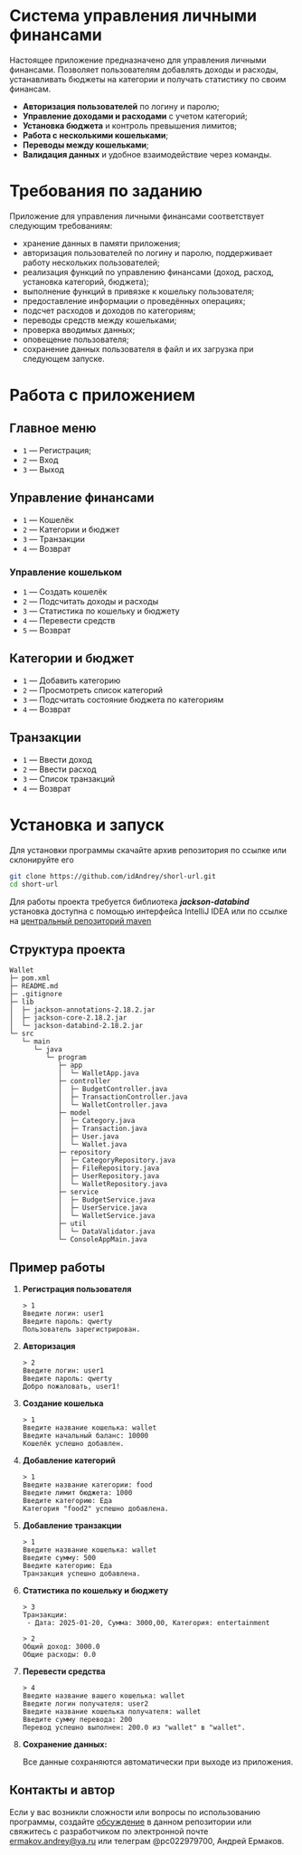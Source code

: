 # Система управления личными финансами

Настоящее приложение предназначено для управления личными финансами.
Позволяет пользователям добавлять доходы и расходы, устанавливать бюджеты на категории и получать статистику по своим финансам.

- **Авторизация пользователей** по логину и паролю;
- **Управление доходами и расходами** с учетом категорий;
- **Установка бюджета** и контроль превышения лимитов;
- **Работа с несколькими кошельками**;
- **Переводы между кошельками**;
- **Валидация данных** и удобное взаимодействие через команды.

# Требования по заданию
Приложение для управления личными финансами соответствует следующим требованиям:
- хранение данных в памяти приложения;
- авторизация пользователей по логину и паролю, поддерживает работу нескольких пользователей;
- реализация функций по управлению финансами (доход, расход, установка категорий, бюджета);
- выполнение функций в привязке к кошельку пользователя;
- предоставление информации о проведённых операциях;
- подсчет расходов и доходов по категориям;
- переводы средств между кошельками;
- проверка вводимых данных;
- оповещение пользователя;
- сохранение данных пользователя в файл и их загрузка при следующем запуске.

# Работа с приложением

## Главное меню
- `1` — Регистрация;
- `2` — Вход
- `3` — Выход

## Управление финансами
- `1` — Кошелёк
- `2` — Категории и бюджет
- `3` — Транзакции
- `4` — Возврат

### Управление кошельком
- `1` — Создать кошелёк
- `2` — Подсчитать доходы и расходы
- `3` — Статистика по кошельку и бюджету
- `4` — Перевести средств
- `5` — Возврат

## Категории и бюджет
- `1` — Добавить категорию
- `2` — Просмотреть список категорий
- `3` — Подсчитать состояние бюджета по категориям
- `4` — Возврат

## Транзакции
- `1` — Ввести доход
- `2` — Ввести расход
- `3` — Список транзакций
- `4` — Возврат

# Установка и запуск

Для установки программы скачайте архив репозитория по ссылке или склонируйте его
```bash
git clone https://github.com/idAndrey/shorl-url.git  
cd short-url
```  
Для работы проекта требуется библиотека ***jackson-databind***  
установка доступна с помощью интерфейса IntelliJ IDEA
или по ссылке на <a href="https://repo1.maven.org/maven2/com/fasterxml/jackson/core/jackson-annotations/2.18.2/">центральный репозиторий maven</a>

## Структура проекта

```plaintext
Wallet
├─ pom.xml                 
├─ README.md               
├─ .gitignore
├─ lib
│  ├─ jackson-annotations-2.18.2.jar
│  ├─ jackson-core-2.18.2.jar
│  └─ jackson-databind-2.18.2.jar
└─ src
   └─ main
      └─ java
         └─ program
            ├─ app
            │  └─ WalletApp.java
            ├─ controller
            │  ├─ BudgetController.java
            │  ├─ TransactionController.java
            │  └─ WalletController.java
            ├─ model
            │  ├─ Category.java
            │  ├─ Transaction.java
            │  ├─ User.java
            │  └─ Wallet.java
            ├─ repository
            │  ├─ CategoryRepository.java
            │  ├─ FileRepository.java
            │  ├─ UserRepository.java
            │  └─ WalletRepository.java
            ├─ service
            │  ├─ BudgetService.java
            │  ├─ UserService.java
            │  └─ WalletService.java
            ├─ util
            │  └─ DataValidator.java
            └─ ConsoleAppMain.java
```

## Пример работы

1. **Регистрация пользователя**

   ```
   > 1
   Введите логин: user1
   Введите пароль: qwerty
   Пользователь зарегистрирован.
   ```

2. **Авторизация**

   ```
   > 2
   Введите логин: user1
   Введите пароль: qwerty
   Добро пожаловать, user1!
   ```

3. **Создание кошелька**

   ```
   > 1
   Введите название кошелька: wallet
   Введите начальный баланс: 10000
   Кошелёк успешно добавлен.
   ```

4. **Добавление категорий**

   ```
   > 1
   Введите название категории: food
   Введите лимит бюджета: 1000
   Введите категорию: Еда
   Категория "food2" успешно добавлена.
   ```

4. **Добавление транзакции**

   ```
   > 1
   Введите название кошелька: wallet
   Введите сумму: 500
   Введите категорию: Еда
   Транзакция успешно добавлена.
   ```

5. **Статистика по кошельку и бюджету**

   ```
   > 3
   Транзакции:
    - Дата: 2025-01-20, Сумма: 3000,00, Категория: entertainment

   > 2
   Общий доход: 3000.0
   Общие расходы: 0.0   
   
   ```

6. **Перевести средства**

   ```
   > 4
   Введите название вашего кошелька: wallet
   Введите логин получателя: user2
   Введите название кошелька получателя: wallet
   Введите сумму перевода: 200
   Перевод успешно выполнен: 200.0 из "wallet" в "wallet".
   ```

7. **Сохранение данных:**

   Все данные сохраняются автоматически при выходе из приложения.

## Контакты и автор

Если у вас возникли сложности или вопросы по использованию программы, создайте
[обсуждение](https://github.com/idAndrey/issues/new/choose) в данном репозитории или свяжитесь с разработчиком по электронной почте <a href="mailto:mail@example.com"><ermakov.andrey@ya.ru></a> или телеграм @pc022979700, Андрей Ермаков.